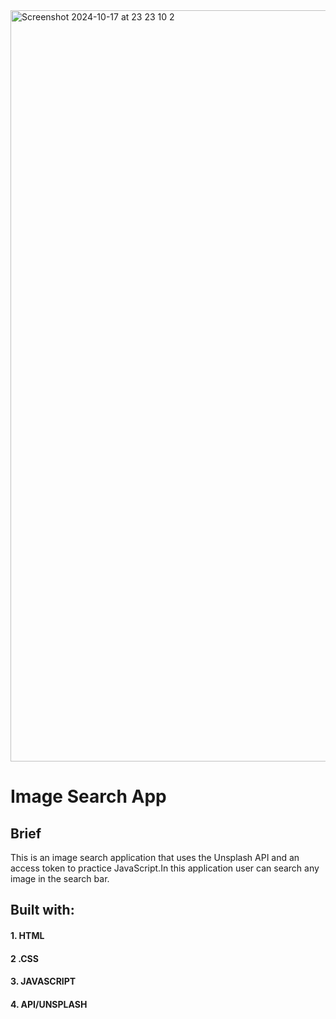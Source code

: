 



<img width="1202" alt="Screenshot 2024-10-17 at 23 23 10 2" src="https://github.com/user-attachments/assets/0782f3d3-df13-40d3-9bcb-aecc85496808">












#       Image Search App


## Brief
This is an image search application that uses the Unsplash API and an access token to practice JavaScript.In this application user can search any image in the search bar.

## Built with:

#### 1. HTML

#### 2 .CSS

#### 3. JAVASCRIPT

#### 4. API/UNSPLASH

